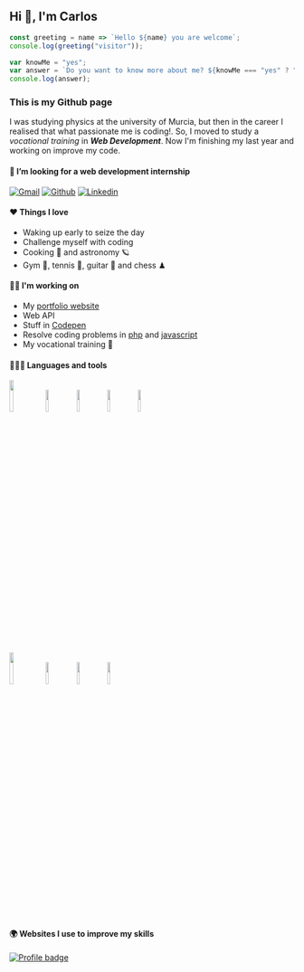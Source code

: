 <h2 align="left">Hi 🤗, I'm Carlos</h2>

```javascript
const greeting = name => `Hello ${name} you are welcome`;
console.log(greeting("visitor"));

var knowMe = "yes";
var answer = `Do you want to know more about me? ${knowMe === "yes" ? "Scroll down" : "Thanks for your visit"}`;
console.log(answer);
```

<h3>This is my Github page</h3>

I was studying physics at the university of Murcia, but then in the career I realised that what passionate me is coding!. So, I moved to study a *_vocational training_* in ***Web Development***.
Now I'm finishing my last year and working on improve my code.

#### 👯 I’m looking for a web development internship
[![Gmail](https://img.shields.io/badge/-Gmail-c14438?style=flat&logo=Gmail&logoColor=white)](mailto:charly.lopez.perez@gmail.com)
[![Github](https://img.shields.io/badge/-Github-000?style=flat&logo=Github&logoColor=white)](https://github.com/charls96)
[![Linkedin](https://img.shields.io/badge/-LinkedIn-blue?style=flat&logo=Linkedin&logoColor=white)](https://www.linkedin.com/in/carlos-daniel-lópez-pérez-4b80ba225)

#### ❤ Things I love 
- Waking up early to seize the day
- Challenge myself with coding
- Cooking 🍪 and astronomy 🪐
- Gym 💪, tennis 🎾, guitar 🎸 and chess ♟

#### 🐱‍🏍 I'm working on 
- My [portfolio website](https://www.carlosdaniel.xyz)
- Web API
- Stuff in [Codepen](https://codepen.io/charls1996/pens/showcase)
- Resolve coding problems in [php](https://github.com/charls96/php-exercises) and [javascript](https://github.com/charls96/js-exercises)
- My vocational training 🚀

#### 🧑🏻‍💻 Languages and tools
<code><img width="12%" src="https://user-images.githubusercontent.com/82521019/132091341-6715aab5-902d-4ecf-b3d5-6a0bb5ab1a76.png"></code>
<code><img width="10%" src="https://www.vectorlogo.zone/logos/typescriptlang/typescriptlang-ar21.svg"></code>
<code><img width="10%" src="https://www.vectorlogo.zone/logos/reactjs/reactjs-ar21.svg"></code>
<code><img width="10%" src="https://www.vectorlogo.zone/logos/php/php-horizontal.svg"></code>
<code><img width="10%" src="https://www.vectorlogo.zone/logos/laravel/laravel-ar21.svg"></code>

<code><img width="12%" src="https://www.vectorlogo.zone/logos/tailwindcss/tailwindcss-ar21.svg"></code>
<code><img width="10%" src="https://www.vectorlogo.zone/logos/getbootstrap/getbootstrap-ar21.svg"></code>
<code><img width="10%" src="https://www.vectorlogo.zone/logos/docker/docker-ar21.svg"></code>
<code><img width="10%" src="https://www.vectorlogo.zone/logos/git-scm/git-scm-ar21.svg"></code>


#### 🌍 Websites I use to improve my skills
[![Profile badge](https://www.codewars.com/users/charls96/badges/large)](https://www.codewars.com/users/charls96)
